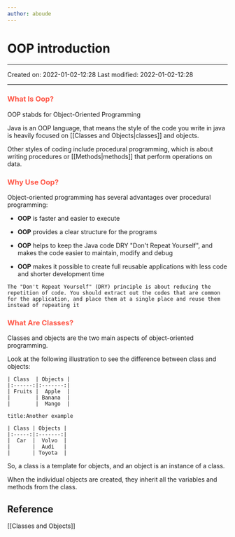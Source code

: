 ```yaml
---
author: aboude
---
```

# OOP introduction
___

Created on: 2022-01-02-12:28
Last modified: 2022-01-02-12:28

___
### <span style="color: #ff5545;text-transform: capitalize;">what is oop?</span>
OOP stabds for Object-Oriented Programming

Java is an OOP language, that means the style of the code you write in java is heavily focused on [[Classes and Objects|classes]] and objects.

Other styles of coding include procedural programming, which is about writing procedures or [[Methods|methods]] that perform operations on data.

### <span style="color: #ff5545;text-transform: capitalize;">Why use oop?</span>
Object-oriented programming has several advantages over procedural programming:
* **OOP** is faster and easier to execute

* **OOP** provides a clear structure for the programs
* **OOP** helps to keep the Java code DRY "Don't Repeat Yourself", and makes the code easier to maintain, modify and debug
* **OOP** makes it possible to create full reusable applications with less code and shorter development time

```ad-note
The "Don't Repeat Yourself" (DRY) principle is about reducing the repetition of code. You should extract out the codes that are common for the application, and place them at a single place and reuse them instead of repeating it
```

### <span style="color: #ff5545;text-transform: capitalize;">What are classes?</span>
Classes and objects are the two main aspects of object-oriented programming.

Look at the following illustration to see the difference between class and objects:
```ad-example
| Class  | Objects |
|:------:|:-------:|
| Fruits |  Apple  |
|        | Banana  |
|        |  Mango  |

```
```ad-example
title:Another example

| Class | Objects |
|:-----:|:-------:|
|  Car  |  Volvo  |
|       |  Audi   |
|       | Toyota  |
```
So, a class is a template for objects, and an object is an instance of a class.

When the individual objects are created, they inherit all the variables and methods from the class.

## Reference
[[Classes and Objects]]